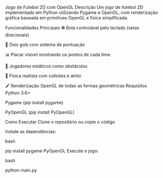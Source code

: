 Jogo de Futebol 2D com OpenGL
Descrição
Um jogo de futebol 2D implementado em Python utilizando Pygame e OpenGL, com renderização gráfica baseada em primitivas OpenGL e física simplificada.

Funcionalidades Principais
⚽ Bola controlável pelo teclado (setas direcionais)

🥅 Dois gols com sistema de pontuação

📊 Placar visível mostrando os pontos de cada time

👥 Jogadores estáticos como obstáculos

🎯 Física realista com colisões e atrito

🖌️ Renderização OpenGL de todas as formas geométricas
Requisitos
Python 3.6+

Pygame (pip install pygame)

PyOpenGL (pip install PyOpenGL)

Como Executar
Clone o repositório ou copie o código

Instale as dependências:

bash

pip install pygame PyOpenGL
Execute o jogo:

bash

python main.py